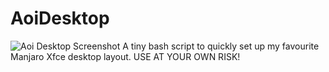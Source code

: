 # AoiDesktop
![Aoi Desktop Screenshot](Screenshot_2021-06-14_03-35-37.png "Aoi Desktop Screenshot")
A tiny bash script to quickly set up my favourite Manjaro Xfce desktop layout. USE AT YOUR OWN RISK!
